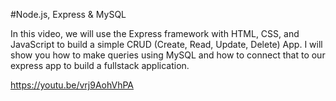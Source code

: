 #Node.js, Express & MySQL 


In this video, we will use the Express framework with HTML, CSS, and JavaScript to build a simple CRUD (Create, Read, Update, Delete) App.
I will show you how to make queries using MySQL and how to connect that to our express app to build a fullstack application.

https://youtu.be/vrj9AohVhPA
